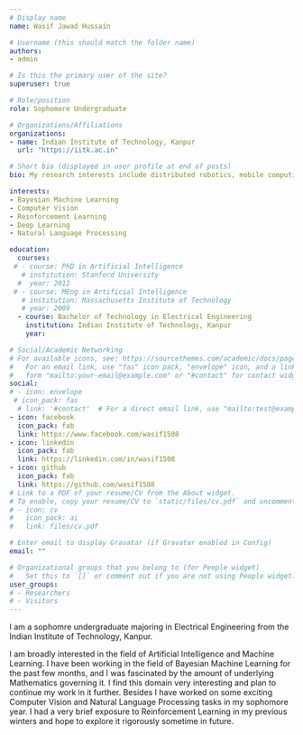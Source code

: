 ```yaml
---
# Display name
name: Wasif Jawad Hussain

# Username (this should match the folder name)
authors:
- admin

# Is this the primary user of the site?
superuser: true

# Role/position
role: Sophomore Undergraduate

# Organizations/Affiliations
organizations:
- name: Indian Institute of Technology, Kanpur
  url: "https://iitk.ac.in"

# Short bio (displayed in user profile at end of posts)
bio: My research interests include distributed robotics, mobile computing and programmable matter.

interests:
- Bayesian Machine Learning
- Computer Vision
- Reinforcement Learning
- Deep Learning
- Natural Language Processing

education:
  courses:
 # - course: PhD in Artificial Intelligence
   # institution: Stanford University
  #  year: 2012
 # - course: MEng in Artificial Intelligence
   # institution: Massachusetts Institute of Technology
   # year: 2009
  - course: Bachelor of Technology in Electrical Engineering
    institution: Indian Institute of Technology, Kanpur
    year:

# Social/Academic Networking
# For available icons, see: https://sourcethemes.com/academic/docs/page-builder/#icons
#   For an email link, use "fas" icon pack, "envelope" icon, and a link in the
#   form "mailto:your-email@example.com" or "#contact" for contact widget.
social:
# - icon: envelope
 # icon_pack: fas
  # link: '#contact'  # For a direct email link, use "mailto:test@example.org".
- icon: facebook
  icon_pack: fab
  link: https://www.facebook.com/wasif1508
- icon: linkedin
  icon_pack: fab
  link: https://linkedin.com/in/wasif1508
- icon: github
  icon_pack: fab
  link: https://github.com/wasif1508
# Link to a PDF of your resume/CV from the About widget.
# To enable, copy your resume/CV to `static/files/cv.pdf` and uncomment the lines below.
# - icon: cv
#   icon_pack: ai
#   link: files/cv.pdf

# Enter email to display Gravatar (if Gravatar enabled in Config)
email: ""

# Organizational groups that you belong to (for People widget)
#   Set this to `[]` or comment out if you are not using People widget.
user_groups:
# - Researchers
# - Visitors
---
```

I am a sophomre undergraduate majoring in Electrical Engineering from the Indian Institute of Technology, Kanpur. 

I am broadly interested in the field of Artificial Intelligence and Machine Learning. I have been working in the field of Bayesian Machine Learning for the past few months, and I was fascinated by the amount of underlying Mathematics governing it. I find this domain very interesting and plan to continue my work in it further. Besides I have worked on some exciting Computer Vision and Natural Language Processing tasks in my sophomore year. I had a very brief exposure to Reinforcement Learning in my previous winters and hope to explore it rigorously sometime in future.
